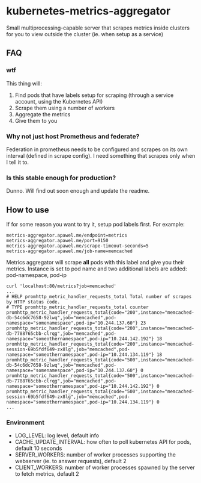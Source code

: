# kubernetes-metrics-aggregator

Small multiprocessing-capable server that scrapes metrics inside clusters for you to view outside the cluster (ie. when setup as a service)

## FAQ

### wtf

This thing will:
1. Find pods that have labels setup for scraping (through a service account, using the Kubernetes API)
2. Scrape them using a number of workers
3. Aggregate the metrics
4. Give them to you   

### Why not just host Prometheus and federate?

Federation in prometheus needs to be configured and scrapes on its own interval (defined in scrape config). I need something that scrapes only when I tell it to.   

### Is this stable enough for production?

Dunno. Will find out soon enough and update the readme.   

## How to use

If for some reason you want to try it, setup pod labels first. For example:

    metrics-aggregator.apawel.me/endpoint=metrics
    metrics-aggregator.apawel.me/port=9150
    metrics-aggregator.apawel.me/scrape-timeout-seconds=5
    metrics-aggregator.apawel.me/job-name=memcached
    
Metrics aggregator will scrape **all** pods with this label and give you their metrics. Instance is set to pod name and two additional labels are added: pod-namespace, pod-ip   

```
curl 'localhost:80/metrics?job=memcached'
...
# HELP promhttp_metric_handler_requests_total Total number of scrapes by HTTP status code.
# TYPE promhttp_metric_handler_requests_total counter
promhttp_metric_handler_requests_total{code="200",instance="memcached-db-54c6dc7658-9zlwq",job="memcached",pod-namespace="somenamespace",pod-ip="10.244.137.60"} 23
promhttp_metric_handler_requests_total{code="200",instance="memcached-db-7788765cbb-clrqg",job="memcached",pod-namespace="someothernamespace",pod-ip="10.244.142.192"} 18
promhttp_metric_handler_requests_total{code="200",instance="memcached-session-69b5fdf649-zx8lg",job="memcached",pod-namespace="someothernamespace",pod-ip="10.244.134.119"} 18
promhttp_metric_handler_requests_total{code="500",instance="memcached-db-54c6dc7658-9zlwq",job="memcached",pod-namespace="somenamespace",pod-ip="10.244.137.60"} 0
promhttp_metric_handler_requests_total{code="500",instance="memcached-db-7788765cbb-clrqg",job="memcached",pod-namespace="someothernamespace",pod-ip="10.244.142.192"} 0
promhttp_metric_handler_requests_total{code="500",instance="memcached-session-69b5fdf649-zx8lg",job="memcached",pod-namespace="someothernamespace",pod-ip="10.244.134.119"} 0
...
```

### Environment

- LOG_LEVEL: log level, default info
- CACHE_UPDATE_INTERVAL: how often to poll kubernetes API for pods, default 10 seconds
- SERVER_WORKERS: number of worker processes supporting the webserver (ie. to answer requests), default 2
- CLIENT_WORKERS: number of worker processes spawned by the server to fetch metrics, default 2
